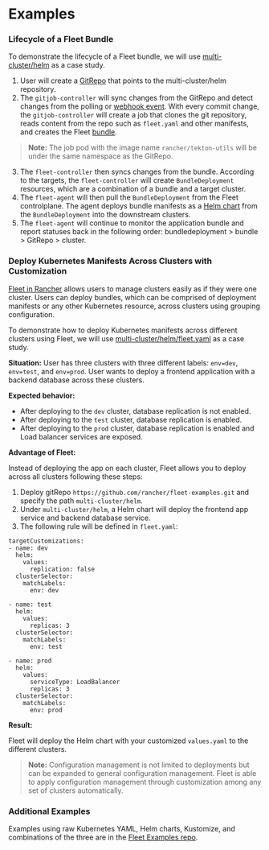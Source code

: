 # Examples

### Lifecycle of a Fleet Bundle

To demonstrate the lifecycle of a Fleet bundle, we will use [multi-cluster/helm](https://github.com/rancher/fleet-examples/tree/master/multi-cluster/helm) as a case study.

1. User will create a [GitRepo](./gitrepo-add.md#create-gitrepo-instance) that points to the multi-cluster/helm repository.
2. The `gitjob-controller` will sync changes from the GitRepo and detect changes from the polling or [webhook event](./webhook.md). With every commit change, the `gitjob-controller` will create a job that clones the git repository, reads content from the repo such as `fleet.yaml` and other manifests, and creates the Fleet [bundle](./cluster-bundles-state.md#bundles).

>**Note:** The job pod with the image name `rancher/tekton-utils` will be under the same namespace as the GitRepo.

3. The `fleet-controller` then syncs changes from the bundle. According to the targets, the `fleet-controller` will create `BundleDeployment` resources, which are a combination of a bundle and a target cluster.
4. The `fleet-agent` will then pull the `BundleDeployment` from the Fleet controlplane. The agent deploys bundle manifests as a [Helm chart](https://helm.sh/docs/intro/install/) from the `BundleDeployment` into the downstream clusters.
5. The `fleet-agent` will continue to monitor the application bundle and report statuses back in the following order: bundledeployment > bundle > GitRepo > cluster.

### Deploy Kubernetes Manifests Across Clusters with Customization

[Fleet in Rancher](https://rancher.com/docs/rancher/v2.6/en/deploy-across-clusters/fleet/) allows users to manage clusters easily as if they were one cluster. Users can deploy bundles, which can be comprised of deployment manifests or any other Kubernetes resource, across clusters using grouping configuration.

To demonstrate how to deploy Kubernetes manifests across different clusters using Fleet, we will use [multi-cluster/helm/fleet.yaml](https://github.com/rancher/fleet-examples/blob/master/multi-cluster/helm/fleet.yaml) as a case study.

**Situation:** User has three clusters with three different labels: `env=dev`, `env=test`, and `env=prod`. User wants to deploy a frontend application with a backend database across these clusters. 

**Expected behavior:** 

- After deploying to the `dev` cluster, database replication is not enabled.
- After deploying to the `test` cluster, database replication is enabled.
- After deploying to the `prod` cluster, database replication is enabled and Load balancer services are exposed.

**Advantage of Fleet:**

Instead of deploying the app on each cluster, Fleet allows you to deploy across all clusters following these steps:

1. Deploy gitRepo `https://github.com/rancher/fleet-examples.git` and specify the path `multi-cluster/helm`.
2. Under `multi-cluster/helm`, a Helm chart will deploy the frontend app service and backend database service.
3. The following rule will be defined in `fleet.yaml`: 

```
targetCustomizations:
- name: dev
  helm:
    values:
      replication: false
  clusterSelector:
    matchLabels:
      env: dev

- name: test
  helm:
    values:
      replicas: 3
  clusterSelector:
    matchLabels:
      env: test

- name: prod
  helm:
    values:
      serviceType: LoadBalancer
      replicas: 3
  clusterSelector:
    matchLabels:
      env: prod
```

**Result:**

Fleet will deploy the Helm chart with your customized `values.yaml` to the different clusters.

>**Note:** Configuration management is not limited to deployments but can be expanded to general configuration management. Fleet is able to apply configuration management through customization among any set of clusters automatically.

### Additional Examples

Examples using raw Kubernetes YAML, Helm charts, Kustomize, and combinations
of the three are in the [Fleet Examples repo](https://github.com/rancher/fleet-examples/).
